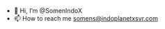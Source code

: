 - 👋 Hi, I’m @SomenIndoX
- 📫 How to reach me somens@indoplanetxsvr.com

<!---
SomenIndoX/SomenIndoX is a ✨ special ✨ repository because its `README.md` (this file) appears on your GitHub profile.
You can click the Preview link to take a look at your changes.
--->
